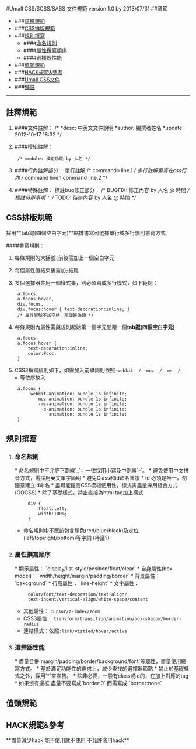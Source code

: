 #Umall CSS/SCSS/SASS 文件規範
version 1.0 by 2013/07/31 
##章節
* ###[註釋規範](#page_0)
* ###[CSS排版規範](#page_1)
* ###[規則撰寫](#page_2)
	* ####[命名規則](#page_2-1)
	* ####[屬性撰寫順序](#page_2-2)
	* ####[選擇器性能](#page_2-3)
* ###[值類規範](#page_3)
* ###[HACK規範&參考](#page_4)
* ###[Umall CSS文件](#page_5)
* ###[備註](#others)
---

<h2 id="page_0">註釋規範</h2>

1. ####文件註解：
		/*		*desc: 中英文文件說明		*author: 編撰者姓名		*update: 2012-10-17 18:32 		*/
2. ####模組註解：
		/* module: 模組功能 by 人名 */
3. ####行內註解部分：
		單行註解		/* commando line.1 */
		多行註解需寫在css行內
		/*
		command line.1
		command line.2
		*/
4. ####特殊註解：
		標註bug修正部分：
		/* BUGFIX: 修正內容 by 人名 @ 時間 */
		標註待辦事項：
		/* TODO: 待辦內容 by 人名 @ 時間 */
<h2 id="page_1">CSS排版規範</h2>
採用**tab鍵(四個空白字元)**縮排書寫可選擇單行或多行規則書寫方式。

####書寫規則：
1. 每條規則的大括號`{`前後需加上一個空白字元
2. 每個屬性值結束後需加`;`結尾
3. 多個選擇器共用一個樣式集，則必須寫成多行模式，如下範例：
			
		a.foucs,
		a.focus:hover,
		div.focus,
		div.focus:hover { text-decoration:inline; }
		/* 屬性冒號不加空格，那個是偽類 */
4. 每條規則內屬性需與規則起始第一個字元間距一個**tab鍵(四個空白字元)**
		
		a.foucs,
		a.focus:hover {
			text-decoration:inline;
			color:#ccc;
		}
5. CSS3撰寫規則如下，如需加入前綴詞則依照`-webkit- / -moz- / -ms- / -o-`等依序放入
		
		a.focus {
			-webkit-animation: bundle 1s infinite;
			   -moz-animation: bundle 1s infinite;
			    -ms-animation: bundle 1s infinite;
			     -o-animation: bundle 1s infinite;
			        animation: bundle 1s infinite;
		}
		
<h2 id="page_2">規則撰寫</h2>

1. <h3 id="page_2-1">命名規則</h3>
	* 命名規則中不允許下劃線`_`，一律採用小寫及中劃線`-`。
	* 避免使用中文拼音方式，需採用英文單字簡明
	* 避免Class和id命名重複
	* id 必須是唯一，勿隨意建立id命名
	* 盡可能提高CSS模組使用性，樣式需盡量採用組合方式(OOCSS)
	* 除了基礎樣式，禁止直接為html tag加上樣式
		
			div {
				float:left;
				width:100%;
			}
	* 命名規則中不應該包含顏色(red/blue/black)及定位(left/top/right/bottom)等字詞 (待議?)

2. <h3 id="page_2-2">屬性撰寫順序</h3>
	* 顯示屬性： `display/list-style/position/float/clear`
	* 自身屬性(box-model)： `width/height/margin/padding/border`
	* 背景屬性： `bakcground`
	* 行高屬性： `line-height`
	* 文字屬性： 
		
			color/font/text-decoration/text-align/
			text-indent/vertical-align/white-space/content
	* 其他屬性： `cursor/z-index/zoom`
	* CSS3屬性： `transform/transition/animation/box-shadow/border-radius`
	* 連結樣式：依照`:link/vistied/hover/active`

3. <h3 id="page_2-2">選擇器性能</h3>
	* 盡量合併`margin/padding/border/background/font`等屬性，盡量使用縮寫方式。
	* 基於滿足功能性的需求上，減少查找的選擇器節點
	* 禁止於基礎樣式之外，採用`*`來宣告。
	* 除非必要，一般有class或id的，在加上對應的tag
	* 如果沒有邊框 盡量不要寫成`border:0` 而需寫成 `border:none`
	
<h2 id="page_3">值類規範</h2>
<h2 id="page_4">HACK規範&參考</h2>
**盡量減少hack 能不使用就不使用 不允許濫用hack**
